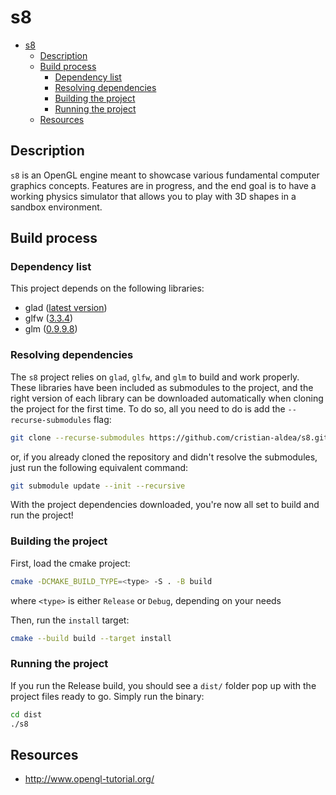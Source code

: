 # s8

- [s8](#s8)
  - [Description](#description)
  - [Build process](#build-process)
    - [Dependency list](#dependency-list)
    - [Resolving dependencies](#resolving-dependencies)
    - [Building the project](#building-the-project)
    - [Running the project](#running-the-project)
  - [Resources](#resources)

## Description

`s8` is an OpenGL engine meant to showcase various fundamental computer graphics concepts. Features are in progress, and the end goal is to have a working physics simulator that allows you to play with 3D shapes in a sandbox environment.

## Build process

### Dependency list

This project depends on the following libraries:

- glad ([latest version](https://github.com/Dav1dde/glad))
- glfw ([3.3.4](https://github.com/glfw/glfw/releases/tag/3.3.4))
- glm ([0.9.9.8](https://github.com/g-truc/glm/releases/tag/0.9.9.8))

### Resolving dependencies

The `s8` project relies on `glad`, `glfw`, and `glm` to build and work properly. These libraries have been included as submodules to the project, and the right version of each library can be downloaded automatically when cloning the project for the first time. To do so, all you need to do is add the `--recurse-submodules` flag:

```bash
git clone --recurse-submodules https://github.com/cristian-aldea/s8.git
```

or, if you already cloned the repository and didn't resolve the submodules, just run the following equivalent command:

```bash
git submodule update --init --recursive
```

With the project dependencies downloaded, you're now all set to build and run the project!

### Building the project

First, load the cmake project:

```bash
cmake -DCMAKE_BUILD_TYPE=<type> -S . -B build
```

where `<type>` is either `Release` or `Debug`, depending on your needs

Then, run the `install` target:

```bash
cmake --build build --target install
```

### Running the project

If you run the Release build, you should see a `dist/` folder pop up with the project files ready to go. Simply run the binary:

```bash
cd dist
./s8
```

## Resources

- http://www.opengl-tutorial.org/
